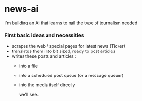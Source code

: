 # news-ai
I'm building an Ai that learns to nail the type of journalism needed  

### First basic ideas and necessities  
- scrapes the web / special pages for latest news (Ticker)
- translates them into bit sized, ready to post articles
- writes these posts and articles :  
    - into a file
    - into a scheduled post queue (or a message queuer)
    - into the media itself directly

      we'll see..
